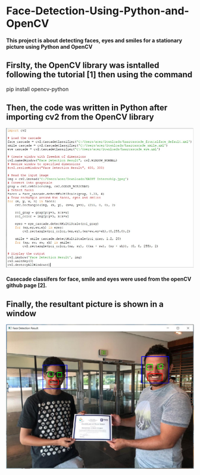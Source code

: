 # Face-Detection-Using-Python-and-OpenCV

#### This project is about detecting faces, eyes and smiles for a stationary picture using Python and OpenCV

## Firslty, the OpenCV library was isntalled following the tutorial [1] then using the command
  pip install opencv-python
  
## Then, the code was written in Python after importing cv2 from the OpenCV library
![](Pictures/PythonCode.jpg)

 #### Casecade classifers for face, smile and eyes were used from the openCV github page [2].
 
 
## Finally, the resultant picture is shown in a window 
![](Pictures/FaceDetectionResults.jpg)




